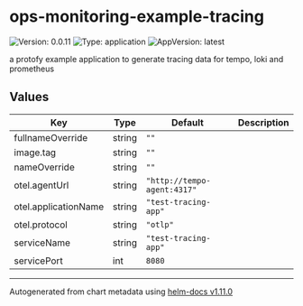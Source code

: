 # ops-monitoring-example-tracing

![Version: 0.0.11](https://img.shields.io/badge/Version-0.0.11-informational?style=flat-square) ![Type: application](https://img.shields.io/badge/Type-application-informational?style=flat-square) ![AppVersion: latest](https://img.shields.io/badge/AppVersion-latest-informational?style=flat-square)

a protofy example application to generate tracing data for tempo, loki and prometheus

## Values

| Key | Type | Default | Description |
|-----|------|---------|-------------|
| fullnameOverride | string | `""` |  |
| image.tag | string | `""` |  |
| nameOverride | string | `""` |  |
| otel.agentUrl | string | `"http://tempo-agent:4317"` |  |
| otel.applicationName | string | `"test-tracing-app"` |  |
| otel.protocol | string | `"otlp"` |  |
| serviceName | string | `"test-tracing-app"` |  |
| servicePort | int | `8080` |  |

----------------------------------------------
Autogenerated from chart metadata using [helm-docs v1.11.0](https://github.com/norwoodj/helm-docs/releases/v1.11.0)
